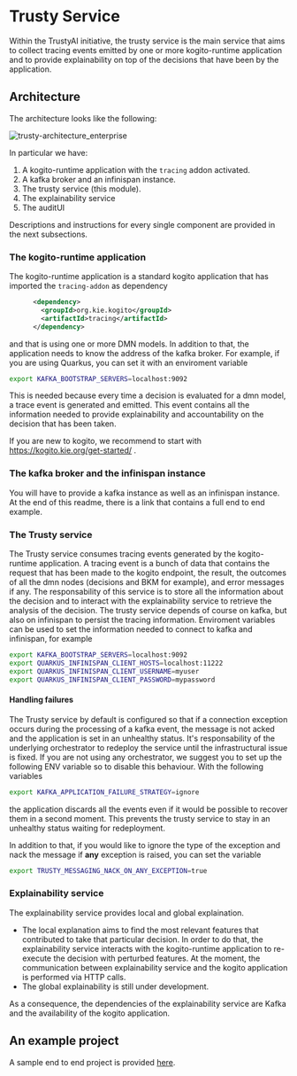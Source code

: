 <!---
  Licensed to the Apache Software Foundation (ASF) under one
  or more contributor license agreements.  See the NOTICE file
  distributed with this work for additional information
  regarding copyright ownership.  The ASF licenses this file
  to you under the Apache License, Version 2.0 (the
  "License"); you may not use this file except in compliance
  with the License.  You may obtain a copy of the License at

    http://www.apache.org/licenses/LICENSE-2.0

  Unless required by applicable law or agreed to in writing,
  software distributed under the License is distributed on an
  "AS IS" BASIS, WITHOUT WARRANTIES OR CONDITIONS OF ANY
  KIND, either express or implied.  See the License for the
  specific language governing permissions and limitations
  under the License.
-->
# Trusty Service 

Within the TrustyAI initiative, the trusty service is the main service that aims to collect tracing events emitted by one or more kogito-runtime application and to provide explainability on top of the decisions that have been by the application. 

## Architecture 

The architecture looks like the following: 

![trusty-architecture_enterprise](https://user-images.githubusercontent.com/18282531/89585961-167c3700-d83f-11ea-8fdc-ab840442bb62.png)

In particular we have: 
1) A kogito-runtime application with the `tracing` addon activated.
2) A kafka broker and an infinispan instance.
3) The trusty service (this module).
4) The explainability service
5) The auditUI 

Descriptions and instructions for every single component are provided in the next subsections. 

### The kogito-runtime application 

The kogito-runtime application is a standard kogito application that has imported the `tracing-addon` as dependency 

```xml
      <dependency>
        <groupId>org.kie.kogito</groupId>
        <artifactId>tracing</artifactId>
      </dependency>
```

and that is using one or more DMN models. In addition to that, the application needs to know the address of the kafka broker. For example, if you are using Quarkus, you can 
set it with an enviroment variable
```bash
export KAFKA_BOOTSTRAP_SERVERS=localhost:9092
```
This is needed because every time a decision is evaluated for a dmn model, a trace event is generated and emitted. This event contains all the information needed to provide explainability and accountability on the decision that has been taken. 

If you are new to kogito, we recommend to start with https://kogito.kie.org/get-started/ . 

### The kafka broker and the infinispan instance

You will have to provide a kafka instance as well as an infinispan instance. At the end of this readme, there is a link that contains a full end to end example. 

### The Trusty service

The Trusty service consumes tracing events generated by the kogito-runtime application. A tracing event is a bunch of data that contains 
the request that has been made to the kogito endpoint, the result, the outcomes of all the dmn nodes (decisions and BKM for example), and error messages if any.
The responsability of this service is to store all the information about the decision and to interact with the explainability service to retrieve the analysis of the decision. 
The trusty service depends of course on kafka, but also on infinispan to persist the tracing information. 
Enviroment variables can be used to set the information needed to connect to kafka and infinispan, for example

```bash
export KAFKA_BOOTSTRAP_SERVERS=localhost:9092
export QUARKUS_INFINISPAN_CLIENT_HOSTS=localhost:11222
export QUARKUS_INFINISPAN_CLIENT_USERNAME=myuser
export QUARKUS_INFINISPAN_CLIENT_PASSWORD=mypassword
```

#### Handling failures

The Trusty service by default is configured so that if a connection exception occurs during the processing of a kafka event, the message is not acked and the application is set in an unhealthy status. It's responsability of the underlying orchestrator to redeploy the service until the infrastructural issue is fixed. 
If you are not using any orchestrator, we suggest you to set up the following ENV variable so to disable this behaviour. With the following variables
```bash
export KAFKA_APPLICATION_FAILURE_STRATEGY=ignore
```
the application discards all the events even if it would be possible to recover them in a second moment. This prevents the trusty service to stay in an unhealthy status waiting for redeployment.

In addition to that, if you would like to ignore the type of the exception and nack the message if **any** exception is raised, you can set the variable
```bash
export TRUSTY_MESSAGING_NACK_ON_ANY_EXCEPTION=true
```

### Explainability service

The explainability service provides local and global explaination. 
- The local explanation aims to find the most relevant features that contributed to take that particular decision. In order to do that, the explainability service interacts with the kogito-runtime application to re-execute the decision with perturbed features. At the moment, the communication between explainability service and the kogito application is performed via HTTP calls. 
- The global explainability is still under development. 

As a consequence, the dependencies of the explainability service are Kafka and the availability of the kogito application. 

## An example project

A sample end to end project is provided [here](https://github.com/kiegroup/kogito-examples/tree/main/dmn-tracing-quarkus).
